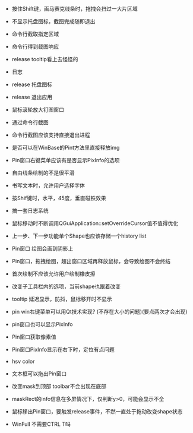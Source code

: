 ﻿- 按住Shift键，画马赛克线条时，拖拽会扫过一大片区域
- 不显示托盘图标，截图完成随即退出
- 命令行截取指定区域
- 命令行得到截图响应
- release tooltip看上去怪怪的
- 日志
- release 托盘图标
- release 退出应用
- 鼠标滚轮放大钉图窗口


- 通过命令行截图
- 命令行截图应该支持直接退出进程
- 是否可以在WinBase的Pint方法里直接释放img

- Pin窗口右键菜单应该有是否显示PixInfo的选项
- 自由线条绘制的不是很平滑
- 书写文本时，允许用户选择字体
- 按Shif键时，水平，45度，垂直磁铁效果
- 搞一套日志系统
- 鼠标移动时不断调用QGuiApplication::setOverrideCursor值不值得优化
- 上一步、下一步功能单个Shape也应该存储一个history list
- Pin窗口 绘图会画到阴影上
- Pin窗口，拖拽绘图，超出窗口区域再释放鼠标，会导致绘图不会终结
- 首次绘制不应该允许用户绘制橡皮擦
- 改变子工具栏内的选项，当前shape也跟着改变
- tooltip 延迟显示，防抖，鼠标移开时不显示
- pin win右键菜单可以用Qt技术实现? (不存在大小的问题)(要点两次才会出现)
- pin窗口也可以显示PixInfo
- Pin窗口获取像素值
- Pin窗口PixInfo显示在右下时，定位有点问题
- hsv color
- 文本框可以拖出Pin窗口
- 改变mask到顶部  toolbar不会出现在底部

- maskRect的info信息在多屏情况下，仅判断y>0，可能会显示不全
- 鼠标移出Pin窗口，要触发release事件，不然一直处于拖动改变shape状态
- WinFull 不需要CTRL T吗